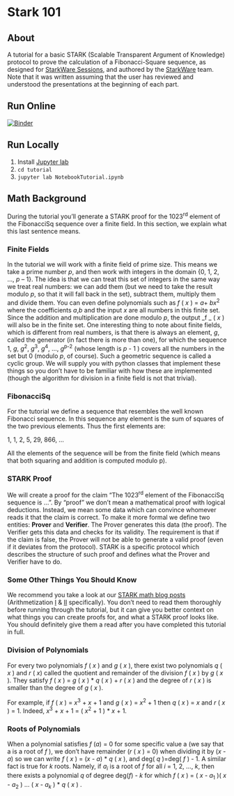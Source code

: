 # Stark 101

## About
A tutorial for a basic STARK (Scalable Transparent Argument of Knowledge) protocol to prove the calculation of a Fibonacci-Square sequence, as designed for [StarkWare Sessions](https://starkware.co/starkware-sessions/), and authored by the [StarkWare](https://starkware.co) team.
Note that it was written assuming that the user has reviewed and understood the presentations at the beginning of each part.

## Run Online
[![Binder](https://mybinder.org/badge_logo.svg)](https://mybinder.org/v2/gh/starkware-industries/stark101/master?urlpath=lab%2Ftree%2Ftutorial%2FNotebookTutorial.ipynb)

## Run Locally
1. Install [Jupyter lab](https://jupyterlab.readthedocs.io/en/stable/getting_started/installation.html) 
2. `cd tutorial`
3. `jupyter lab NotebookTutorial.ipynb`

## Math Background
During the tutorial you’ll generate a STARK proof for the 1023<sup>rd</sup> element of the FibonacciSq sequence over a finite field. In this section, we explain what this last sentence means.

### Finite Fields
In the tutorial we will work with a finite field of prime size. This means we take a prime number _p_, and then work with integers in the domain {0, 1, 2, …, _p_ – 1}. The idea is that we can treat this set of integers in the same way we treat real numbers: we can add them (but we need to take the result modulo _p_, so that it will fall back in the set), subtract them, multiply them and divide them. You can even define polynomials such as _f_ ( _x_ ) = _a_+ _bx_<sup>2</sup> where the coefficients _a_,_b_ and the input _x_ are all numbers in this finite set. Since the addition and multiplication are done modulo _p_, the output _f _ ( _x_ ) will also be in the finite set. One interesting thing to note about finite fields, which is different from real numbers, is that there is always an element, _g_, called the generator (in fact there is more than one), for which the sequence 1, _g_, _g_<sup>2</sup>, _g_<sup>3</sup>, _g_<sup>4</sup>, …, _g_<sup>p-2</sup> (whose length is _p_ - 1 ) covers all the numbers in the set but 0 (modulo _p_, of course). Such a geometric sequence is called a cyclic group. We will supply you with python classes that implement these things so you don’t have to be familiar with how these are implemented (though the algorithm for division in a finite field is not that trivial).

### FibonacciSq
For the tutorial we define a sequence that resembles the well known Fibonacci sequence. In this sequence any element is the sum of squares of the two previous elements. Thus the first elements are:

1, 1, 2, 5, 29, 866, …

All the elements of the sequence will be from the finite field (which means that both squaring and addition is computed modulo p).

### STARK Proof
We will create a proof for the claim “The 1023<sup>rd</sup> element of the FibonacciSq sequence is …”. By “proof” we don’t mean a mathematical proof with logical deductions. Instead, we mean some data which can convince whomever reads it that the claim is correct. To make it more formal we define two entities: **Prover** and **Verifier**. The Prover generates this data (the proof). The Verifier gets this data and checks for its validity. The requirement is that if the claim is false, the Prover will not be able to generate a valid proof (even if it deviates from the protocol).
STARK is a specific protocol which describes the structure of such proof and defines what the Prover and Verifier have to do.

### Some Other Things You Should Know
We recommend you take a look at our [STARK math blog posts](https://medium.com/starkware/tagged/stark-math) (Arithmetization [I](https://medium.com/starkware/arithmetization-i-15c046390862) & [II](https://medium.com/starkware/arithmetization-ii-403c3b3f4355) specifically). You don’t need to read them thoroughly before running through the tutorial, but it can give you better context on what things you can create proofs for, and what a STARK proof looks like. You should definitely give them a read after you have completed this tutorial in full.

### Division of Polynomials
For every two polynomials _f_ ( _x_ ) and _g_ ( _x_ ), there exist two polynomials _q_ ( _x_ ) and _r_ ( _x_) called the quotient and remainder of the division _f_ ( _x_ ) by _g_ ( _x_ ). They satisfy _f_ ( _x_ ) = _g_ ( _x_ ) * _q_ ( _x_ ) + _r_ ( _x_ ) and the degree of _r_ ( _x_ ) is smaller than the degree of _g_ ( _x_ ).

For example, if _f_ ( _x_ ) = _x_<sup>3</sup> + _x_ + 1 and _g_ ( _x_ ) = _x_<sup>2</sup> + 1 then _q_ ( _x_ ) = _x_ and _r_ ( _x_ ) = 1. Indeed, _x_<sup>3</sup> + _x_ + 1 = ( _x_<sup>2</sup> + 1 ) * _x_ + 1.

### Roots of Polynomials
When a polynomial satisfies _f_ (_a_) = 0 for some specific value a (we say that a is a root of _f_ ), we don’t have remainder (_r_ ( _x_ ) = 0) when dividing it by (_x_ - _a_) so we can write _f_ ( _x_ ) = (_x_ - _a_) * _q_ ( _x_ ), and deg( _q_ )=deg( _f_ ) - 1. A similar fact is true for _k_ roots. Namely, if _a_<sub>_i_</sub> is a root of _f_ for all _i_ = 1, 2, …, _k_, then there exists a polynomial _q_ of degree deg(_f_) - _k_ for which _f_ ( _x_ ) = ( _x_ - _a_<sub>1</sub> )( _x_ - _a_<sub>2</sub> ) … ( _x_ - _a_<sub>_k_</sub> ) * _q_ ( _x_ ) .
